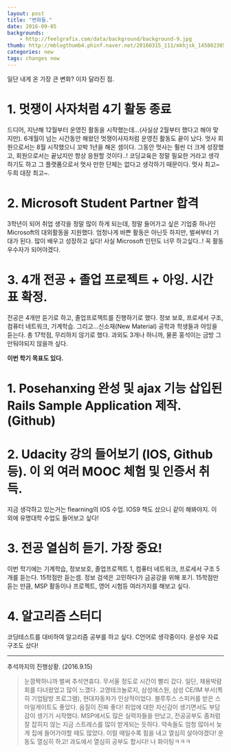 ```yaml
---
layout: post
title: "변화들."
date: 2016-09-05
backgrounds:
    - http://feelgrafix.com/data/background/background-9.jpg
thumb: http://mblogthumb4.phinf.naver.net/20160315_111/mkhjsk_1458023052522xOxyW_GIF/015.gif?type=w2
categories: new
tags: changes new
---
```


일단 내게 온 가장 큰 변화? 이자 달라진 점.

# 1. 멋쟁이 사자처럼 4기 활동 종료
드디어, 지난해 12월부터 운영진 활동을 시작했는데...(사실상 2월부터 했다고 해야 맞지만). 6개월이 넘는 시간동안 해왔던 멋쟁이사자처럼 운영진 활동도 끝이 났다. 멋사 회원으로서는 8월 시작했으니 꼬박 1년을 해온 셈이다. 그동안 멋사는 훨씬 더 크게 성장했고, 회원으로서는 끝났지만 항상 응원할 것이다..! 코딩교육은 정말 필요한 거라고 생각하기도 하고 그 플랫폼으로서 멋사 만한 단체는 없다고 생각하기 때문이다. 멋사 최고~ 두희 대장 최고~.

# 2. Microsoft Student Partner 합격
3학년이 되어 취업 생각을 정말 많이 하게 되는데, 정말 들어가고 싶은 기업중 하나인 Microsoft의 대외활동을 지원했다. 엄청나게 바쁜 활동은 아닌듯 하지만, 벌써부터 기대가 된다. 많이 배우고 성장하고 싶다! 사실 Microsoft 인턴도 너무 하고싶다..! 꼭 활동 우수자가 되어야겠다.

# 3. 4개 전공 + 졸업 프로젝트 + 아잉. 시간표 확정.
전공은 4개만 듣기로 하고, 졸업프로젝트를 진행하기로 했다. 정보 보호, 프로세서 구조, 컴퓨터 네트워크, 기계학습. 그리고...신소재(New Material) 공학과 학생들과 아잉을 듣는다. 총 17학점, 무리하지 않기로 했다. 과외도 3개나 하니까, 물론 홍석이는 금방 그만둬야되지 않을까 싶다.

**이번 학기 목표도 있다.**

# 1. Posehanxing 완성 및 ajax 기능 삽입된 Rails Sample Application 제작.(Github)

# 2. Udacity 강의 들어보기 (IOS, Github등). 이 외 여러 MOOC 체험 및 인증서 취득.
지금 생각하고 있는거는 flearning의 IOS 수업. IOS9 책도 샀으니 같이 해봐야지. 이 외에 유명대학 수업도 들어보고 싶다!

# 3. 전공 열심히 듣기. 가장 중요!
이번 학기에는 기계학습, 정보보호, 졸업프로젝트 1, 컴퓨터 네트워크, 프로세서 구조 5개를 듣는다. 15학점만 듣는셈. 정보 검색은 고민하다가 금공강을 위해 포기. 15학점만 듣는 만큼, MSP 활동이나 프로젝트, 영어 시험등 여러가지를 해보고 싶다.

# 4. 알고리즘 스터디
코딩테스트를 대비하여 알고리즘 공부를 하고 싶다. C언어로 생각중이다. 윤성우 자료구조도 샀다!

-----------------------------
추석까지의 진행상황. (2016.9.15)

> 눈깜짝하니까 벌써 추석연휴다. 무서울 정도로 시간이 빨리 갔다. 일단, 채용박람회를 다녀왔었고 많이 느꼈다. 고영테크놀로지, 삼성에스원, 삼성 CE/IM 부서(특히 기업탐방 프로그램), 현대자동차가 인상적이었다. 블루투스 스피커를 받은 스마일게이트도 좋았다. 음질이 진짜 좋다! 취업에 대한 자신감이 생기면서도 부담감이 생기기 시작했다. MSP에서도 많은 실력자들을 만났고, 전공공부도 좀처럼 잘 잡히지 않는 지금 스트레스를 많이 받게되는 듯하다. 약속들도 엄청 많아서 늦게 집에 들어가야할 때도 많았다. 이럴 때일수록 힘을 내고 열심히 살아야겠다! 운동도 열심히 하고! 과도에서 열심히 공부도 합시다! 나 화이팅ㅋㅋㅋ

